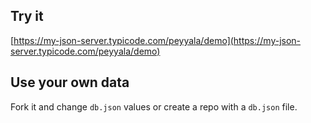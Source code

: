 ## Try it

[https://my-json-server.typicode.com/peyyala/demo](https://my-json-server.typicode.com/peyyala/demo)

## Use your own data

Fork it and change `db.json` values or create a repo with a `db.json` file.
